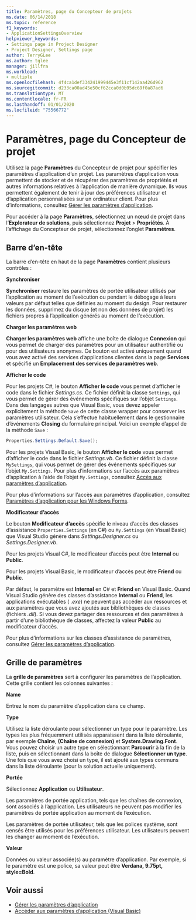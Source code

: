 ```yaml
---
title: Paramètres, page du Concepteur de projets
ms.date: 06/14/2018
ms.topic: reference
f1_keywords:
- ApplicationSettingsOverview
helpviewer_keywords:
- Settings page in Project Designer
- Project Designer, Settings page
author: TerryGLee
ms.author: tglee
manager: jillfra
ms.workload:
- multiple
ms.openlocfilehash: 4f4ca1def334241999445e3f11cf142aa426d962
ms.sourcegitcommit: d233ca00ad45e50cf62cca0d0b95dc69f0a87ad6
ms.translationtype: MT
ms.contentlocale: fr-FR
ms.lasthandoff: 01/01/2020
ms.locfileid: "75566772"
---
```

# <a name="settings-page-project-designer"></a>Paramètres, page du Concepteur de projet

Utilisez la page **Paramètres** du Concepteur de projet pour spécifier les paramètres d’application d’un projet. Les paramètres d’application vous permettent de stocker et de récupérer des paramètres de propriétés et autres informations relatives à l’application de manière dynamique. Ils vous permettent également de tenir à jour des préférences utilisateur et d’application personnalisées sur un ordinateur client. Pour plus d’informations, consultez [Gérer les paramètres d’application](../managing-application-settings-dotnet.md).

Pour accéder à la page **Paramètres**, sélectionnez un nœud de projet dans l’**Explorateur de solutions**, puis sélectionnez **Projet** > **Propriétés**. À l’affichage du Concepteur de projet, sélectionnez l’onglet **Paramètres**.

## <a name="header-bar"></a>Barre d’en-tête

La barre d’en-tête en haut de la page **Paramètres** contient plusieurs contrôles :

**Synchroniser**

**Synchroniser** restaure les paramètres de portée utilisateur utilisés par l’application au moment de l’exécution ou pendant le débogage à leurs valeurs par défaut telles que définies au moment du design. Pour restaurer les données, supprimez du disque (et non des données de projet) les fichiers propres à l’application générés au moment de l’exécution.

**Charger les paramètres web**

**Charger les paramètres web** affiche une boîte de dialogue **Connexion** qui vous permet de charger des paramètres pour un utilisateur authentifié ou pour des utilisateurs anonymes. Ce bouton est activé uniquement quand vous avez activé des services d’applications clientes dans la page **Services** et spécifié un **Emplacement des services de paramètres web**.

**Afficher le code**

Pour les projets C#, le bouton **Afficher le code** vous permet d’afficher le code dans le fichier *Settings.cs*. Ce fichier définit la classe `Settings`, qui vous permet de gérer des événements spécifiques sur l’objet `Settings`. Dans des langages autres que Visual Basic, vous devez appeler explicitement la méthode `Save` de cette classe wrapper pour conserver les paramètres utilisateur. Cela s’effectue habituellement dans le gestionnaire d’événements **Closing** du formulaire principal. Voici un exemple d’appel de la méthode `Save` :

```csharp
Properties.Settings.Default.Save();
```

Pour les projets Visual Basic, le bouton **Afficher le code** vous permet d’afficher le code dans le fichier *Settings.vb*. Ce fichier définit la classe `MySettings`, qui vous permet de gérer des événements spécifiques sur l’objet `My.Settings`. Pour plus d’informations sur l’accès aux paramètres d’application à l’aide de l’objet `My.Settings`, consultez [Accès aux paramètres d’application](/dotnet/visual-basic/developing-apps/programming/app-settings/accessing-application-settings).

Pour plus d’informations sur l’accès aux paramètres d’application, consultez [Paramètres d’application pour les Windows Forms](/dotnet/framework/winforms/advanced/application-settings-for-windows-forms).

**Modificateur d’accès**

Le bouton **Modificateur d’accès** spécifie le niveau d’accès des classes d’assistance `Properties.Settings` (en C#) ou `My.Settings` (en Visual Basic) que Visual Studio génère dans *Settings.Designer.cs* ou *Settings.Designer.vb*.

Pour les projets Visual C#, le modificateur d’accès peut être **Internal** ou **Public**.

Pour les projets Visual Basic, le modificateur d’accès peut être **Friend** ou **Public**.

Par défaut, le paramètre est **Internal** en C# et **Friend** en Visual Basic. Quand Visual Studio génère des classes d’assistance **Internal** ou **Friend**, les applications exécutables ( *.exe*) ne peuvent pas accéder aux ressources et aux paramètres que vous avez ajoutés aux bibliothèques de classes (fichiers *.dll*). Si vous devez partager des ressources et des paramètres à partir d’une bibliothèque de classes, affectez la valeur **Public** au modificateur d’accès.

Pour plus d’informations sur les classes d’assistance de paramètres, consultez [Gérer les paramètres d’application](../managing-application-settings-dotnet.md).

## <a name="settings-grid"></a>Grille de paramètres

La **grille de paramètres** sert à configurer les paramètres de l’application. Cette grille contient les colonnes suivantes :

**Name**

Entrez le nom du paramètre d’application dans ce champ.

**Type**

Utilisez la liste déroulante pour sélectionner un type pour le paramètre. Les types les plus fréquemment utilisés apparaissent dans la liste déroulante, par exemple **Chaîne**, **(Chaîne de connexion)** et **System.Drawing.Font**. Vous pouvez choisir un autre type en sélectionnant **Parcourir** à la fin de la liste, puis en sélectionnant dans la boîte de dialogue **Sélectionner un type**. Une fois que vous avez choisi un type, il est ajouté aux types communs dans la liste déroulante (pour la solution actuelle uniquement).

**Portée**

Sélectionnez **Application** ou **Utilisateur**.

Les paramètres de portée application, tels que les chaînes de connexion, sont associés à l’application. Les utilisateurs ne peuvent pas modifier les paramètres de portée application au moment de l’exécution.

Les paramètres de portée utilisateur, tels que les polices système, sont censés être utilisés pour les préférences utilisateur. Les utilisateurs peuvent les changer au moment de l’exécution.

**Valeur**

Données ou valeur associée(s) au paramètre d’application. Par exemple, si le paramètre est une police, sa valeur peut être **Verdana, 9.75pt, style=Bold**.

## <a name="see-also"></a>Voir aussi

- [Gérer les paramètres d’application](../managing-application-settings-dotnet.md)
- [Accéder aux paramètres d’application (Visual Basic)](/dotnet/visual-basic/developing-apps/programming/app-settings/accessing-application-settings)
